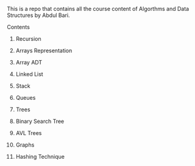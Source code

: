 This is a repo that contains all the course content of Algorthms and Data Structures by Abdul Bari.

Contents

1. Recursion

2. Arrays Representation

3. Array ADT

4. Linked List

5. Stack

6. Queues

7. Trees

8. Binary Search Tree

9. AVL Trees

10. Graphs

11. Hashing Technique
